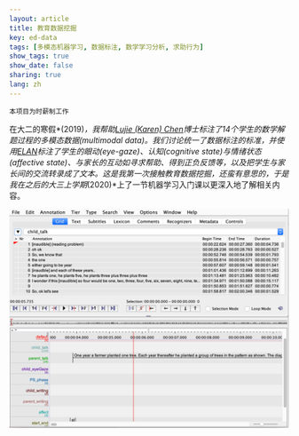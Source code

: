 ```yaml
---
layout: article
title: 教育数据挖掘
key: ed-data
tags: [多模态机器学习, 数据标注, 数学学习分析, 求助行为]
show_tags: true
show_date: false
sharing: true
lang: zh
---
```


`本项目为时薪制工作`

在大二的寒假*(2019)*，我帮助[Lujie (Karen) Chen]博士标注了14个学生的数学解题过程的多模态数据(multimodal data)。我们讨论统一了数据标注的标准，并使用[ELAN]标注了学生的眼动(eye-gaze)、认知(cognitive state)与情绪状态(affective state)、与家长的互动如寻求帮助、得到正负反馈等，以及把学生与家长间的交流转录成了文本。这是我第一次接触教育数据挖掘，还蛮有意思的，于是我在之后的大三上学期*(2020)*上了一节机器学习入门课以更深入地了解相关内容。

<!--more-->

![](/assets/images/ELAN.png)

[Lujie (Karen) Chen]: https://sites.google.com/site/lujieccmu/home

[ELAN]: https://archive.mpi.nl/tla/elan